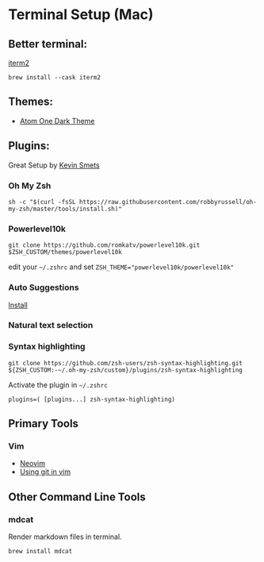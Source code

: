 # Terminal Setup (Mac)

## Better terminal:

[iterm2](https://iterm2.com/)

	brew install --cask iterm2

## Themes:

- [Atom One Dark Theme](https://github.com/nathanbuchar/atom-one-dark-terminal)

## Plugins:

Great Setup by [Kevin Smets](https://gist.github.com/kevin-smets/8568070)

### Oh My Zsh

	sh -c "$(curl -fsSL https://raw.githubusercontent.com/robbyrussell/oh-my-zsh/master/tools/install.sh)"

### Powerlevel10k

	git clone https://github.com/romkatv/powerlevel10k.git $ZSH_CUSTOM/themes/powerlevel10k

edit your `~/.zshrc` and set `ZSH_THEME="powerlevel10k/powerlevel10k"`

### Auto Suggestions

[Install](https://github.com/zsh-users/zsh-autosuggestions/blob/master/INSTALL.md#oh-my-zsh)

### Natural text selection

### Syntax highlighting

	git clone https://github.com/zsh-users/zsh-syntax-highlighting.git ${ZSH_CUSTOM:-~/.oh-my-zsh/custom}/plugins/zsh-syntax-highlighting

Activate the plugin in `~/.zshrc`

	plugins=( [plugins...] zsh-syntax-highlighting)

## Primary Tools

### Vim

- [Neovim](https://github.com/neovim/neovim)
- [Using git in vim](https://www.vimfromscratch.com/articles/using-git-from-vim)
## Other Command Line Tools

### mdcat
Render markdown files in terminal.

	brew install mdcat
